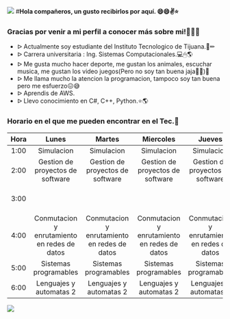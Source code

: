 **![](https://images.cooltext.com/5549117.png)**
#**Hola compañeros, un gusto recibirlos por aquí. 😄😄✌⭐**


### Gracias por venir a mi perfil a conocer más sobre mi!🤭🤭🍕


- ᐅ Actualmente soy estudiante del Instituto Tecnologico de Tijuana.📓✏
- ᐅ Carrera universitaria : Ing. Sistemas Computacionales.💻🖱🌎
- ᐅ Me gusta mucho hacer deporte, me gustan los animales, escuchar musica, me gustan los video juegos(Pero no soy tan buena jaja🤣🤣)🌻
- ᐅ Me llama mucho  la atencion la programacion, tampoco soy tan buena pero me esfuerzo😖😅
- ᐅ Aprendis de AWS.
- ᐅ Llevo conocimiento en C#, C++, Python.⭐🌎

### Horario en el que me pueden encontrar en el Tec.🌻
| **Hora** 	|                   **Lunes**                  	|                  **Martes**                  	|                 **Miercoles**                	|                  **Jueves**                  	|                  **Viernes**                 	|
|:--------:	|:--------------------------------------------:	|:--------------------------------------------:	|:--------------------------------------------:	|:--------------------------------------------:	|:--------------------------------------------:	|
|   1:00   	|                  Simulacion                  	|                  Simulacion                  	|                  Simulacion                  	|                  Simulacion                  	|                  Simulacion                  	|
|   2:00   	|       Gestion de proyectos  de software      	|       Gestion de proyectos  de software      	|       Gestion de proyectos  de software      	|       Gestion de proyectos  de software      	|       Gestion de proyectos  de software      	|
|   3:00   	|                                              	|                                              	|                                              	|                                              	|       Gestion de proyectos  de software      	|
|   4:00   	| Conmutacion y enrutamiento en redes de datos 	| Conmutacion y enrutamiento en redes de datos 	| Conmutacion y enrutamiento en redes de datos 	| Conmutacion y enrutamiento en redes de datos 	| Conmutacion y enrutamiento en redes de datos 	|
|   5:00   	|             Sistemas programables            	|             Sistemas programables            	|             Sistemas programables            	|             Sistemas programables            	|                                              	|
|   6:00   	|            Lenguajes y automatas 2           	|            Lenguajes y automatas 2           	|            Lenguajes y automatas 2           	|            Lenguajes y automatas 2           	|            Lenguajes y automatas 2           	|

![](https://user-images.githubusercontent.com/44456885/186818830-d02c6362-84a3-49d8-8714-7041f7a2fccc.gif)
